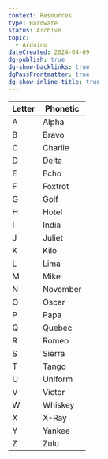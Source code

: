 ```yaml
---
context: Resources
type: Hardware
status: Archive
topic:
  - Arduino
dateCreated: 2024-04-09
dg-publish: true
dg-show-backlinks: true
dgPassFrontmatter: true
dg-show-inline-title: true
---
```



| Letter | Phonetic |
| ------ | -------- |
| A      | Alpha    |
| B      | Bravo    |
| C      | Charlie  |
| D      | Delta    |
| E      | Echo     |
| F      | Foxtrot  |
| G      | Golf     |
| H      | Hotel    |
| I      | India    |
| J      | Juliet   |
| K      | Kilo     |
| L      | Lima     |
| M      | Mike     |
| N      | November |
| O      | Oscar    |
| P      | Papa     |
| Q      | Quebec   |
| R      | Romeo    |
| S      | Sierra   |
| T      | Tango    |
| U      | Uniform  |
| V      | Victor   |
| W      | Whiskey  |
| X      | X-Ray    |
| Y      | Yankee   |
| Z      | Zulu     |
